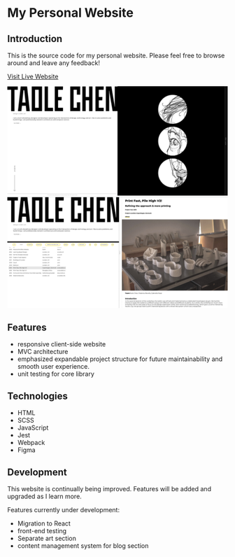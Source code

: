 # My Personal Website
## Introduction
This is the source code for my personal website. Please feel free to browse around and leave any feedback!

[Visit Live Website](https://taolechen.com "Taole's Homepage")

![alt text](./screenshot1.jpg "Screenshot of home page")
![alt text](./screenshot2.jpg "Screenshot of project page")

## Features
* responsive client-side website
* MVC architecture
* emphasized expandable project structure for future maintainability and smooth user experience.
* unit testing for core library

## Technologies
* HTML
* SCSS
* JavaScript
* Jest
* Webpack
* Figma

## Development
This website is continually being improved. Features will be added and upgraded as I learn more.

Features currently under development:
* Migration to React
* front-end testing
* Separate art section
* content management system for blog section
